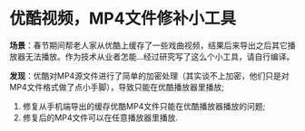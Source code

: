 # 优酷视频，MP4文件修补小工具

**场景**：春节期间帮老人家从优酷上缓存了一些戏曲视频，结果后来导出之后其它播放器无法播放。作为技术从业者怎能...经过研究写了这么个小工具，请自行编译。

**发现**：优酷对MP4源文件进行了简单的加密处理（其实谈不上加密，他们只是对MP4文件格式做了点小手脚），导致只能在优酷播放器里播放;

1. 修复从手机端导出的缓存优酷MP4文件只能在优酷播放器播放的问题; 
2. 修复后的MP4文件可以在任意播放器里播放.

